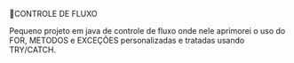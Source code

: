 📌CONTROLE DE FLUXO

Pequeno projeto em java de controle de fluxo onde nele aprimorei o uso do FOR, METODOS e EXCEÇÕES personalizadas e tratadas usando TRY/CATCH.
